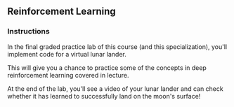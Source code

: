 ## Reinforcement Learning

### Instructions

In the final graded practice lab of this course (and this specialization), you'll implement code for a virtual lunar lander. 

This will give you a chance to practice some of the concepts in deep reinforcement learning covered in lecture.  

At the end of the lab, you'll see a video of your lunar lander and can check whether it has learned to successfully land on the moon's surface!